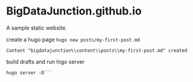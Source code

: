 # BigDataJunction.github.io
A  sample static website. 

create a hugo page 
```hugo new posts/my-first-post.md```

`Content "bigdatajunction\\content\\posts\\my-first-post.md" created`

build drafts and run higo server 
```hugo server --buildDrafts
hugo server -D```